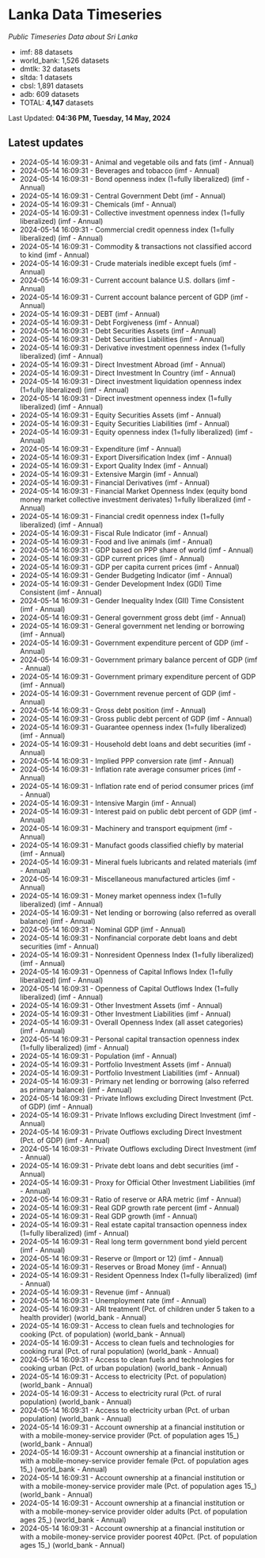 # Lanka Data Timeseries
*Public Timeseries Data about Sri Lanka*

* imf: 88 datasets
* world_bank: 1,526 datasets
* dmtlk: 32 datasets
* sltda: 1 datasets
* cbsl: 1,891 datasets
* adb: 609 datasets
* TOTAL: **4,147** datasets

Last Updated: **04:36 PM, Tuesday, 14 May, 2024**

## Latest updates

* 2024-05-14 16:09:31 - Animal and vegetable oils and fats (imf - Annual)
* 2024-05-14 16:09:31 - Beverages and tobacco (imf - Annual)
* 2024-05-14 16:09:31 - Bond openness index (1=fully liberalized) (imf - Annual)
* 2024-05-14 16:09:31 - Central Government Debt (imf - Annual)
* 2024-05-14 16:09:31 - Chemicals (imf - Annual)
* 2024-05-14 16:09:31 - Collective investment openness index (1=fully liberalized) (imf - Annual)
* 2024-05-14 16:09:31 - Commercial credit openness index (1=fully liberalized) (imf - Annual)
* 2024-05-14 16:09:31 - Commodity & transactions not classified accord to kind (imf - Annual)
* 2024-05-14 16:09:31 - Crude materials inedible except fuels (imf - Annual)
* 2024-05-14 16:09:31 - Current account balance U.S. dollars (imf - Annual)
* 2024-05-14 16:09:31 - Current account balance percent of GDP (imf - Annual)
* 2024-05-14 16:09:31 - DEBT (imf - Annual)
* 2024-05-14 16:09:31 - Debt Forgiveness (imf - Annual)
* 2024-05-14 16:09:31 - Debt Securities Assets (imf - Annual)
* 2024-05-14 16:09:31 - Debt Securities Liabilities (imf - Annual)
* 2024-05-14 16:09:31 - Derivative investment openness index (1=fully liberalized) (imf - Annual)
* 2024-05-14 16:09:31 - Direct Investment Abroad (imf - Annual)
* 2024-05-14 16:09:31 - Direct Investment In Country (imf - Annual)
* 2024-05-14 16:09:31 - Direct investment liquidation openness index (1=fully liberalized) (imf - Annual)
* 2024-05-14 16:09:31 - Direct investment openness index (1=fully liberalized) (imf - Annual)
* 2024-05-14 16:09:31 - Equity Securities Assets (imf - Annual)
* 2024-05-14 16:09:31 - Equity Securities Liabilities (imf - Annual)
* 2024-05-14 16:09:31 - Equity openness index (1=fully liberalized) (imf - Annual)
* 2024-05-14 16:09:31 - Expenditure (imf - Annual)
* 2024-05-14 16:09:31 - Export Diversification Index (imf - Annual)
* 2024-05-14 16:09:31 - Export Quality Index (imf - Annual)
* 2024-05-14 16:09:31 - Extensive Margin (imf - Annual)
* 2024-05-14 16:09:31 - Financial Derivatives (imf - Annual)
* 2024-05-14 16:09:31 - Financial Market Openness Index (equity bond money market collective investment derivates) 1=fully liberalized (imf - Annual)
* 2024-05-14 16:09:31 - Financial credit openness index (1=fully liberalized) (imf - Annual)
* 2024-05-14 16:09:31 - Fiscal Rule Indicator (imf - Annual)
* 2024-05-14 16:09:31 - Food and live animals (imf - Annual)
* 2024-05-14 16:09:31 - GDP based on PPP share of world (imf - Annual)
* 2024-05-14 16:09:31 - GDP current prices (imf - Annual)
* 2024-05-14 16:09:31 - GDP per capita current prices (imf - Annual)
* 2024-05-14 16:09:31 - Gender Budgeting Indicator (imf - Annual)
* 2024-05-14 16:09:31 - Gender Development Index (GDI) Time Consistent (imf - Annual)
* 2024-05-14 16:09:31 - Gender Inequality Index (GII) Time Consistent (imf - Annual)
* 2024-05-14 16:09:31 - General government gross debt (imf - Annual)
* 2024-05-14 16:09:31 - General government net lending or borrowing (imf - Annual)
* 2024-05-14 16:09:31 - Government expenditure percent of GDP (imf - Annual)
* 2024-05-14 16:09:31 - Government primary balance percent of GDP (imf - Annual)
* 2024-05-14 16:09:31 - Government primary expenditure percent of GDP (imf - Annual)
* 2024-05-14 16:09:31 - Government revenue percent of GDP (imf - Annual)
* 2024-05-14 16:09:31 - Gross debt position (imf - Annual)
* 2024-05-14 16:09:31 - Gross public debt percent of GDP (imf - Annual)
* 2024-05-14 16:09:31 - Guarantee openness index (1=fully liberalized) (imf - Annual)
* 2024-05-14 16:09:31 - Household debt loans and debt securities (imf - Annual)
* 2024-05-14 16:09:31 - Implied PPP conversion rate (imf - Annual)
* 2024-05-14 16:09:31 - Inflation rate average consumer prices (imf - Annual)
* 2024-05-14 16:09:31 - Inflation rate end of period consumer prices (imf - Annual)
* 2024-05-14 16:09:31 - Intensive Margin (imf - Annual)
* 2024-05-14 16:09:31 - Interest paid on public debt percent of GDP (imf - Annual)
* 2024-05-14 16:09:31 - Machinery and transport equipment (imf - Annual)
* 2024-05-14 16:09:31 - Manufact goods classified chiefly by material (imf - Annual)
* 2024-05-14 16:09:31 - Mineral fuels lubricants and related materials (imf - Annual)
* 2024-05-14 16:09:31 - Miscellaneous manufactured articles (imf - Annual)
* 2024-05-14 16:09:31 - Money market openness index (1=fully liberalized) (imf - Annual)
* 2024-05-14 16:09:31 - Net lending or borrowing (also referred as overall balance) (imf - Annual)
* 2024-05-14 16:09:31 - Nominal GDP (imf - Annual)
* 2024-05-14 16:09:31 - Nonfinancial corporate debt loans and debt securities (imf - Annual)
* 2024-05-14 16:09:31 - Nonresident Openness Index (1=fully liberalized) (imf - Annual)
* 2024-05-14 16:09:31 - Openness of Capital Inflows Index (1=fully liberalized) (imf - Annual)
* 2024-05-14 16:09:31 - Openness of Capital Outflows Index (1=fully liberalized) (imf - Annual)
* 2024-05-14 16:09:31 - Other Investment Assets (imf - Annual)
* 2024-05-14 16:09:31 - Other Investment Liabilities (imf - Annual)
* 2024-05-14 16:09:31 - Overall Openness Index (all asset categories) (imf - Annual)
* 2024-05-14 16:09:31 - Personal capital transaction openness index (1=fully liberalized) (imf - Annual)
* 2024-05-14 16:09:31 - Population (imf - Annual)
* 2024-05-14 16:09:31 - Portfolio Investment Assets (imf - Annual)
* 2024-05-14 16:09:31 - Portfolio Investment Liabilities (imf - Annual)
* 2024-05-14 16:09:31 - Primary net lending or borrowing (also referred as primary balance) (imf - Annual)
* 2024-05-14 16:09:31 - Private Inflows excluding Direct Investment (Pct. of GDP) (imf - Annual)
* 2024-05-14 16:09:31 - Private Inflows excluding Direct Investment (imf - Annual)
* 2024-05-14 16:09:31 - Private Outflows excluding Direct Investment (Pct. of GDP) (imf - Annual)
* 2024-05-14 16:09:31 - Private Outflows excluding Direct Investment (imf - Annual)
* 2024-05-14 16:09:31 - Private debt loans and debt securities (imf - Annual)
* 2024-05-14 16:09:31 - Proxy for Official Other Investment Liabilities (imf - Annual)
* 2024-05-14 16:09:31 - Ratio of reserve or ARA metric (imf - Annual)
* 2024-05-14 16:09:31 - Real GDP growth rate percent (imf - Annual)
* 2024-05-14 16:09:31 - Real GDP growth (imf - Annual)
* 2024-05-14 16:09:31 - Real estate capital transaction openness index (1=fully liberalized) (imf - Annual)
* 2024-05-14 16:09:31 - Real long term government bond yield percent (imf - Annual)
* 2024-05-14 16:09:31 - Reserve or (Import or 12) (imf - Annual)
* 2024-05-14 16:09:31 - Reserves or Broad Money (imf - Annual)
* 2024-05-14 16:09:31 - Resident Openness Index (1=fully liberalized) (imf - Annual)
* 2024-05-14 16:09:31 - Revenue (imf - Annual)
* 2024-05-14 16:09:31 - Unemployment rate (imf - Annual)
* 2024-05-14 16:09:31 - ARI treatment (Pct. of children under 5 taken to a health provider) (world_bank - Annual)
* 2024-05-14 16:09:31 - Access to clean fuels and technologies for cooking (Pct. of population) (world_bank - Annual)
* 2024-05-14 16:09:31 - Access to clean fuels and technologies for cooking rural (Pct. of rural population) (world_bank - Annual)
* 2024-05-14 16:09:31 - Access to clean fuels and technologies for cooking urban (Pct. of urban population) (world_bank - Annual)
* 2024-05-14 16:09:31 - Access to electricity (Pct. of population) (world_bank - Annual)
* 2024-05-14 16:09:31 - Access to electricity rural (Pct. of rural population) (world_bank - Annual)
* 2024-05-14 16:09:31 - Access to electricity urban (Pct. of urban population) (world_bank - Annual)
* 2024-05-14 16:09:31 - Account ownership at a financial institution or with a mobile-money-service provider (Pct. of population ages 15_) (world_bank - Annual)
* 2024-05-14 16:09:31 - Account ownership at a financial institution or with a mobile-money-service provider female (Pct. of population ages 15_) (world_bank - Annual)
* 2024-05-14 16:09:31 - Account ownership at a financial institution or with a mobile-money-service provider male (Pct. of population ages 15_) (world_bank - Annual)
* 2024-05-14 16:09:31 - Account ownership at a financial institution or with a mobile-money-service provider older adults (Pct. of population ages 25_) (world_bank - Annual)
* 2024-05-14 16:09:31 - Account ownership at a financial institution or with a mobile-money-service provider poorest 40Pct. (Pct. of population ages 15_) (world_bank - Annual)